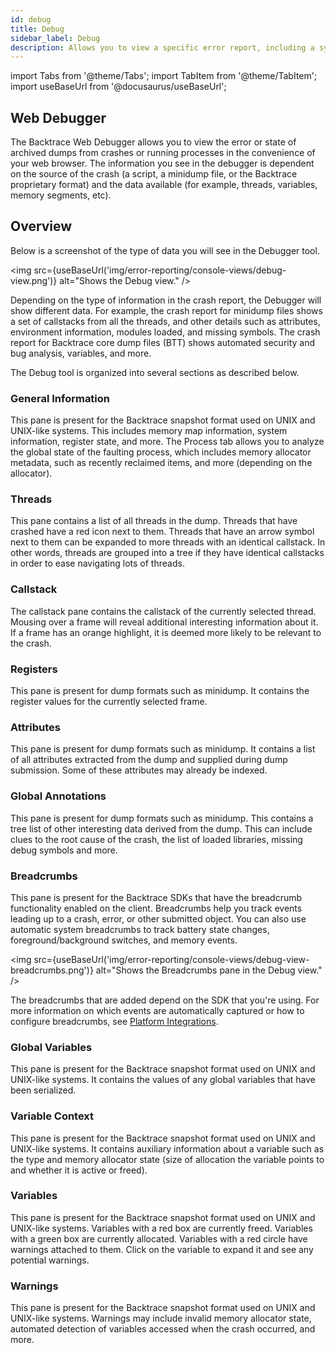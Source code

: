 ```yaml
---
id: debug
title: Debug
sidebar_label: Debug
description: Allows you to view a specific error report, including a symbolicated callstack, system and custom attributes, and other useful information.
---
```


import Tabs from '@theme/Tabs';
import TabItem from '@theme/TabItem';
import useBaseUrl from '@docusaurus/useBaseUrl';

## Web Debugger

The Backtrace Web Debugger allows you to view the error or state of archived dumps from crashes or running processes in the convenience of your web browser. The information you see in the debugger is dependent on the source of the crash (a script, a minidump file, or the Backtrace proprietary format) and the data available (for example, threads, variables, memory segments, etc).

## Overview

Below is a screenshot of the type of data you will see in the Debugger tool.

<img src={useBaseUrl('img/error-reporting/console-views/debug-view.png')} alt="Shows the Debug view." />

Depending on the type of information in the crash report, the Debugger will show different data. For example, the crash report for minidump files shows a set of callstacks from all the threads, and other details such as attributes, environment information, modules loaded, and missing symbols. The crash report for Backtrace core dump files (BTT) shows automated security and bug analysis, variables, and more.

The Debug tool is organized into several sections as described below.

### General Information

This pane is present for the Backtrace snapshot format used on UNIX and UNIX-like systems. This includes memory map information, system information, register state, and more. The Process tab allows you to analyze the global state of the faulting process, which includes memory allocator metadata, such as recently reclaimed items, and more (depending on the allocator).

### Threads

This pane contains a list of all threads in the dump. Threads that have crashed have a red icon next to them. Threads that have an arrow symbol next to them can be expanded to more threads with an identical callstack. In other words, threads are grouped into a tree if they have identical callstacks in order to ease navigating lots of threads.

### Callstack

The callstack pane contains the callstack of the currently selected thread. Mousing over a frame will reveal additional interesting information about it. If a frame has an orange highlight, it is deemed more likely to be relevant to the crash.

### Registers

This pane is present for dump formats such as minidump. It contains the register values for the currently selected frame.

### Attributes

This pane is present for dump formats such as minidump. It contains a list of all attributes extracted from the dump and supplied during dump submission. Some of these attributes may already be indexed.

### Global Annotations

This pane is present for dump formats such as minidump. This contains a tree list of other interesting data derived from the dump. This can include clues to the root cause of the crash, the list of loaded libraries, missing debug symbols and more.

### Breadcrumbs

This pane is present for the Backtrace SDKs that have the breadcrumb functionality enabled on the client. Breadcrumbs help you track events leading up to a crash, error, or other submitted object. You can also use automatic system breadcrumbs to track battery state changes, foreground/background switches, and memory events.

<img src={useBaseUrl('img/error-reporting/console-views/debug-view-breadcrumbs.png')} alt="Shows the Breadcrumbs pane in the Debug view." />

The breadcrumbs that are added depend on the SDK that you're using. For more information on which events are automatically captured or how to configure breadcrumbs, see [Platform Integrations](/error-reporting/getting-started/).

### Global Variables

This pane is present for the Backtrace snapshot format used on UNIX and UNIX-like systems. It contains the values of any global variables that have been serialized.

### Variable Context

This pane is present for the Backtrace snapshot format used on UNIX and UNIX-like systems. It contains auxiliary information about a variable such as the type and memory allocator state (size of allocation the variable points to and whether it is active or freed).

### Variables

This pane is present for the Backtrace snapshot format used on UNIX and UNIX-like systems. Variables with a red box are currently freed. Variables with a green box are currently allocated. Variables with a red circle have warnings attached to them. Click on the variable to expand it and see any potential warnings.

### Warnings

This pane is present for the Backtrace snapshot format used on UNIX and UNIX-like systems. Warnings may include invalid memory allocator state, automated detection of variables accessed when the crash occurred, and more.
